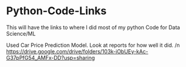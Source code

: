 # Python-Code-Links
This will have the links to where I did most of my python Code for Data Science/ML

Used Car Price Prediction Model. Look at reports for how well it did. /n
https://drive.google.com/drive/folders/103k-iObUEy-kAc-G37pPfG54_AMFx-DD?usp=sharing 
